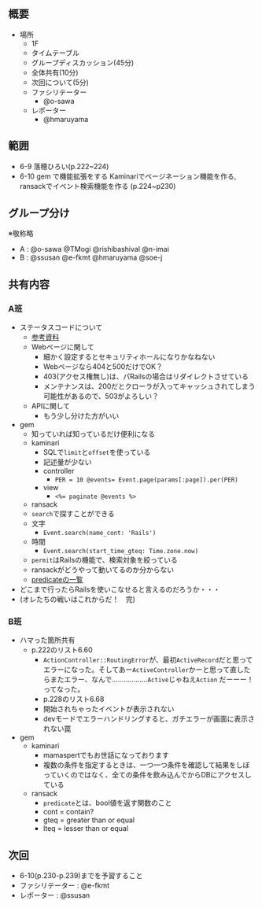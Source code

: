 概要
---

* 場所
  * 1F
  * タイムテーブル
  * グループディスカッション(45分)
  * 全体共有(10分)
  * 次回について(5分)
  * ファシリテーター
    * @o-sawa
  * レポーター
    * @hmaruyama

範囲
---

* 6-9 落穂ひろい(p.222~224)
* 6-10 gem で機能拡張をする Kaminariでページネーション機能を作る, ransackでイベント検索機能を作る (p.224~p230)﻿

グループ分け
---

※敬称略
* A : @o-sawa @TMogi @rishibashival @n-imai
* B : @ssusan @e-fkmt @hmaruyama @soe-j

共有内容
---

### A班

* ステータスコードについて
  * [参考資料](http://www5.plala.or.jp/vaio0630/mail/st_code.htm)
  * Webページに関して
    * 細かく設定するとセキュリティホールになりかなねない
    * Webページなら404と500だけでOK？
    * 403(アクセス権無し)は、パRailsの場合はリダイレクトさせている
    * メンテナンスは、200だとクローラが入ってキャッシュされてしまう可能性があるので、503がよろしい？
  * APIに関して
    * もう少し分けた方がいい
* gem
  * 知っていれば知っているだけ便利になる
  * kaminari
    * SQLで`limit`と`offset`を使っている
    * 記述量が少ない
    * controller
      * `PER = 10 @events= Event.page(params[:page]).per(PER)`
    * view
      * `<%= paginate @events %>`
  * ransack
  * `search`で探すことができる
  * 文字
    * `Event.search(name_cont: 'Rails')`
  * 時間
    * `Event.search(start_time_gteq: Time.zone.now)`
  * `permit`はRailsの機能で、検索対象を絞っている
  * ransackがどうやって動いてるのか分からない
  * [predicateの一覧](https://github.com/activerecord-hackery/meta_search)
* どこまで行ったらRailsを使いこなせると言えるのだろうか・・・
* (オレたちの戦いはこれからだ！　完)

### B班

* ハマった箇所共有
  * p.222のリスト6.60
    * `ActionController::RoutingError`が、最初`ActiveRecord`だと思ってエラーになった。そしてあー`ActiveController`かーと思って直したらまたエラー、なんで………………`Active`じゃねえ`Action`  だーーー！ってなった。 
    * p.228のリスト6.68 
    * 開始されちゃったイベントが表示されない
    * devモードでエラーハンドリングすると、ガチエラーが画面に表示されない罠
* gem
  * kaminari
    * mamaspertでもお世話になっております
    *  複数の条件を指定するときは、一つ一つ条件を確認して結果をしぼっていくのではなく、全ての条件を飲み込んでからDBにアクセスしている 
  * ransack 
    * `predicate`とは、bool値を返す関数のこと 
    * cont = contain?
    * gteq = greater than or equal
    * lteq = lesser than or equal

次回
---

* 6-10(p.230-p.239)までを予習すること
* ファシリテーター : @e-fkmt
* レポーター : @ssusan